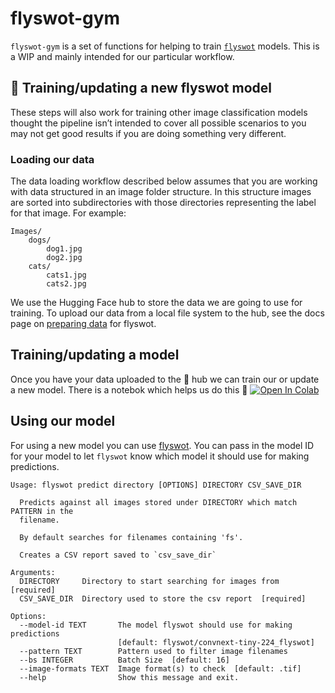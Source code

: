 flyswot-gym
================

<!-- WARNING: THIS FILE WAS AUTOGENERATED! DO NOT EDIT! -->

`flyswot-gym` is a set of functions for helping to train
[`flyswot`](github.com/davanstrien/flyswot/) models. This is a WIP and
mainly intended for our particular workflow.

## 🚀 Training/updating a new flyswot model

These steps will also work for training other image classification
models thought the pipeline isn’t intended to cover all possible
scenarios to you may not get good results if you are doing something
very different.

### Loading our data

The data loading workflow described below assumes that you are working
with data structured in an image folder structure. In this structure
images are sorted into subdirectories with those directories
representing the label for that image. For example:

    Images/
        dogs/
            dog1.jpg
            dog2.jpg
        cats/
            cats1.jpg
            cats2.jpg

We use the Hugging Face hub to store the data we are going to use for
training. To upload our data from a local file system to the hub, see
the docs page on [preparing
data](https://flyswot.github.io/gym/loading_data.html) for flyswot.

## Training/updating a model

Once you have your data uploaded to the 🤗 hub we can train our or
update a new model. There is a notebok which helps us do this 🦾
<a href="https://colab.research.google.com/github/flyswot/gym/blob/master/flyswot_gym.ipynb" target="_parent"><img src="https://colab.research.google.com/assets/colab-badge.svg" alt="Open In Colab"/></a>

## Using our model

For using a new model you can use
[flyswot](https://github.com/davanstrien/flyswot/). You can pass in the
model ID for your model to let `flyswot` know which model it should use
for making predictions.

    Usage: flyswot predict directory [OPTIONS] DIRECTORY CSV_SAVE_DIR

      Predicts against all images stored under DIRECTORY which match PATTERN in the
      filename.

      By default searches for filenames containing 'fs'.

      Creates a CSV report saved to `csv_save_dir`

    Arguments:
      DIRECTORY     Directory to start searching for images from  [required]
      CSV_SAVE_DIR  Directory used to store the csv report  [required]

    Options:
      --model-id TEXT       The model flyswot should use for making predictions
                            [default: flyswot/convnext-tiny-224_flyswot]
      --pattern TEXT        Pattern used to filter image filenames
      --bs INTEGER          Batch Size  [default: 16]
      --image-formats TEXT  Image format(s) to check  [default: .tif]
      --help                Show this message and exit.
